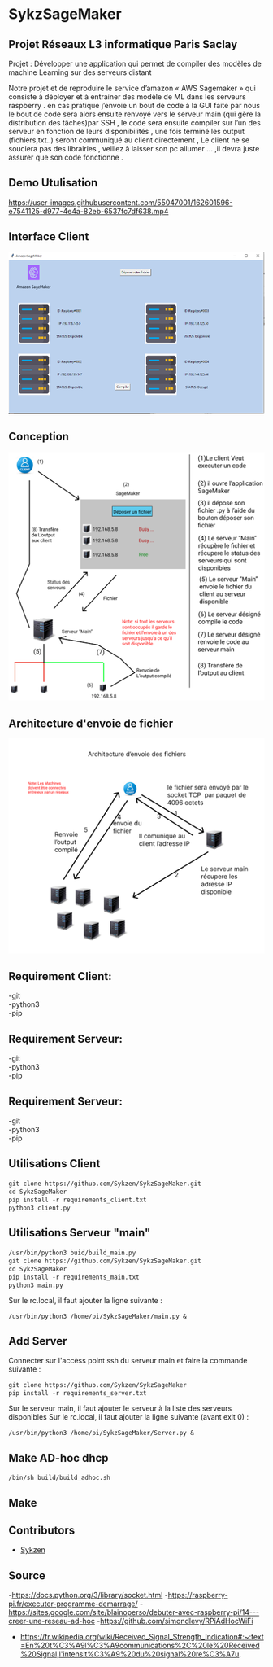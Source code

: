 # SykzSageMaker

## Projet Réseaux L3 informatique Paris Saclay

Projet : Développer une application qui permet de compiler des modèles de machine Learning sur des serveurs distant

Notre projet et de reproduire le service d’amazon « AWS Sagemaker » qui consiste à déployer et à entrainer des modèle de ML dans les serveurs raspberry . en cas pratique j’envoie un bout de code à la GUI faite par nous le bout de code sera alors ensuite renvoyé vers le serveur main (qui gère la distribution des tâches)par SSH , le code sera ensuite compiler sur l’un des serveur en fonction de leurs disponibilités , une fois terminé les output (fichiers,txt..) seront communiqué au client directement ,
Le client ne se souciera pas des librairies , veillez à laisser son pc allumer … ,il devra juste assurer que son code fonctionne
.

## Demo Utulisation

https://user-images.githubusercontent.com/55047001/162601596-e7541125-d977-4e4a-82eb-6537fc7df638.mp4

## Interface Client

![Alt text](static/interface.jpg)

## Conception

![Alt text](static/conception.png)

## Architecture d'envoie de fichier

![Alt text](static/architecture_text.png)

## Requirement Client:

-git </br>
-python3 </br>
-pip

## Requirement Serveur:

-git </br>
-python3 </br>
-pip

## Requirement Serveur:

-git </br>
-python3 </br>
-pip

## Utilisations Client

```
git clone https://github.com/Sykzen/SykzSageMaker.git
cd SykzSageMaker
pip install -r requirements_client.txt
python3 client.py
```

## Utilisations Serveur "main"

```
/usr/bin/python3 buid/build_main.py
git clone https://github.com/Sykzen/SykzSageMaker.git
cd SykzSageMaker
pip install -r requirements_main.txt
python3 main.py
```

Sur le rc.local, il faut ajouter la ligne suivante :

```
/usr/bin/python3 /home/pi/SykzSageMaker/main.py &
```

## Add Server

Connecter sur l'accèss point ssh du serveur main et faire la commande suivante :

```
git clone https://github.com/Sykzen/SykzSageMaker
pip install -r requirements_server.txt
```

Sur le serveur main, il faut ajouter le serveur à la liste des serveurs disponibles
Sur le rc.local, il faut ajouter la ligne suivante (avant exit 0) :

```
/usr/bin/python3 /home/pi/SykzSageMaker/Server.py &
```

## Make AD-hoc dhcp

```
/bin/sh build/build_adhoc.sh
```

## Make

## Contributors

- [Sykzen](https://github.com/Sykzen)

## Source

-https://docs.python.org/3/library/socket.html -https://raspberry-pi.fr/executer-programme-demarrage/ -https://sites.google.com/site/blainoperso/debuter-avec-raspberry-pi/14---creer-une-reseau-ad-hoc -https://github.com/simondlevy/RPiAdHocWiFi

- https://fr.wikipedia.org/wiki/Received_Signal_Strength_Indication#:~:text=En%20t%C3%A9l%C3%A9communications%2C%20le%20Received%20Signal,l'intensit%C3%A9%20du%20signal%20re%C3%A7u.
